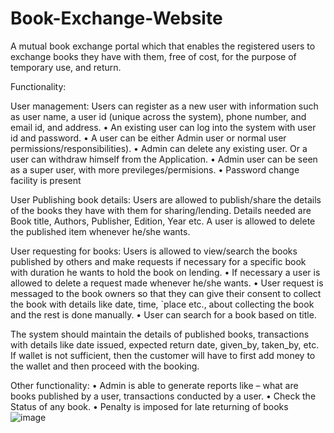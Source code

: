 # Book-Exchange-Website
A mutual book exchange portal which that enables the registered users to exchange books they have with them, free of cost, for the purpose of temporary use, and  return.

Functionality:

User management:
Users can register as a new user with information such as user name, 
a user id (unique across the system), phone number, and email id, and address.
• An existing user can log into the system with user id and password.
• A user can be either Admin user or normal user 
permissions/responsibilities).
• Admin can delete any existing user. Or a user can withdraw himself from the Application.
• Admin user can be seen as a super user, with more previleges/permisions.
• Password change facility is present

User Publishing book details:
Users are allowed to publish/share the details of the books they have with them for 
sharing/lending. Details needed are Book title, Authors, Publisher, Edition, Year etc.
A user is allowed to delete the published item whenever he/she 
wants.

User requesting for books: 
Users is allowed to view/search the books published by others and make requests 
if necessary for a specific book with duration he wants to hold the book on lending.
• If necessary a user is allowed to delete a request made whenever he/she wants.
• User request is messaged to the book owners so that they can give their consent 
to collect the book with details like date, time, `place etc., about collecting the book and 
the rest is done manually.
• User can search for a book based on title.

The system should maintain the details of published books, transactions with 
details like date issued, expected return date, given_by, taken_by, etc.
If wallet is not sufficient, then the customer will have to first add money to the wallet 
and then proceed with the booking.

 Other functionality:
• Admin is able to generate reports like – what are books published by
a user, transactions conducted by a user.
• Check the Status of any book.
• Penalty is imposed for late returning of books
![image](https://user-images.githubusercontent.com/69581719/204357991-e60bbdca-6496-4d6a-8c32-b71bca4580f5.png)

